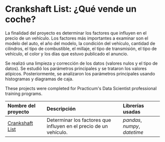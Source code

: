 # Crankshaft List: ¿Qué vende un coche?

La finalidad del proyecto es determinar los factores que influyen en el precio de un vehículo. Los factores más importantes a examinar son el modelo del auto, el año del modelo, la condición del vehículo, cantidad de cilindros, el tipo de combustible, el millaje, el tipo de transmisión, el tipo de vehículo, el color y los días que estuvo publicado el anuncio.

Se realizó una limpieza y corrección de los datos (valores nulos y el tipo de datos). Se estudió los parámetros principales y se trataron los valores atípicos. Posteriormente, se analizaron los parámetros principales usando histogramas y diagramas de caja.

These projects were completed for Practicum's Data Scientist professional training programs.

| Nombre del proyecto | Descripción | Librerías usadas| 
| :---------------------- | :---------------------- | :---------------------- |
| [Crankshaft List](real_estate) | Determinar los factores que influyen en el precio de un vehículo. | *pandas*, *numpy*, *datetime*|
